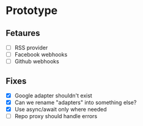 # Prototype

## Fetaures
 
- [ ] RSS provider 
- [ ] Facebook webhooks
- [ ] Github webhooks

## Fixes

- [x] Google adapter shouldn't exist
- [x] Can we rename "adapters" into something else?
- [x] Use async/await only where needed
- [ ] Repo proxy should handle errors